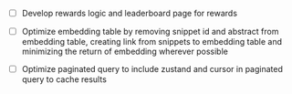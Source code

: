 - [ ] Develop rewards logic and leaderboard page for rewards

- [ ] Optimize embedding table by removing snippet id and abstract from embedding table, creating link from snippets to embedding table and minimizing the return of embedding wherever possible

- [ ] Optimize paginated query to include zustand and cursor in paginated query to cache results